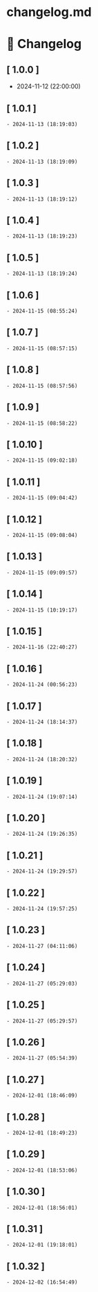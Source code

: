 # changelog.md

# 📝 Changelog

## \[ 1.0.0 \]
  - 2024-11-12 (22:00:00)

## \[ 1.0.1 \]
	- 2024-11-13 (18:19:03)

## \[ 1.0.2 \]
	- 2024-11-13 (18:19:09)

## \[ 1.0.3 \]
	- 2024-11-13 (18:19:12)

## \[ 1.0.4 \]
	- 2024-11-13 (18:19:23)

## \[ 1.0.5 \]
	- 2024-11-13 (18:19:24)
## \[ 1.0.6 \]
	- 2024-11-15 (08:55:24)


## \[ 1.0.7 \]
	- 2024-11-15 (08:57:15)

## \[ 1.0.8 \]
	- 2024-11-15 (08:57:56)

## \[ 1.0.9 \]
	- 2024-11-15 (08:58:22)

## \[ 1.0.10 \]
	- 2024-11-15 (09:02:18)

## \[ 1.0.11 \]
	- 2024-11-15 (09:04:42)

## \[ 1.0.12 \]
	- 2024-11-15 (09:08:04)

## \[ 1.0.13 \]
	- 2024-11-15 (09:09:57)

## \[ 1.0.14 \]
	- 2024-11-15 (10:19:17)

## \[ 1.0.15 \]
	- 2024-11-16 (22:40:27)

## \[ 1.0.16 \]
	- 2024-11-24 (00:56:23)

## \[ 1.0.17 \]
	- 2024-11-24 (18:14:37)

## \[ 1.0.18 \]
	- 2024-11-24 (18:20:32)

## \[ 1.0.19 \]
	- 2024-11-24 (19:07:14)

## \[ 1.0.20 \]
	- 2024-11-24 (19:26:35)

## \[ 1.0.21 \]
	- 2024-11-24 (19:29:57)

## \[ 1.0.22 \]
	- 2024-11-24 (19:57:25)

## \[ 1.0.23 \]
	- 2024-11-27 (04:11:06)

## \[ 1.0.24 \]
	- 2024-11-27 (05:29:03)

## \[ 1.0.25 \]
	- 2024-11-27 (05:29:57)

## \[ 1.0.26 \]
	- 2024-11-27 (05:54:39)

## \[ 1.0.27 \]
	- 2024-12-01 (18:46:09)

## \[ 1.0.28 \]
	- 2024-12-01 (18:49:23)

## \[ 1.0.29 \]
	- 2024-12-01 (18:53:06)

## \[ 1.0.30 \]
	- 2024-12-01 (18:56:01)

## \[ 1.0.31 \]
	- 2024-12-01 (19:18:01)

## \[ 1.0.32 \]
	- 2024-12-02 (16:54:49)
